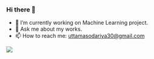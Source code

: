 ### Hi there 👋


- 🔭 I’m currently working on Machine Learning project.
- 💬 Ask me about my works.
- 📫 How to reach me: uttamasodariya30@gmail.com

![](https://komarev.com/ghpvc/?username=Uttam-Asodariya&color=green)
